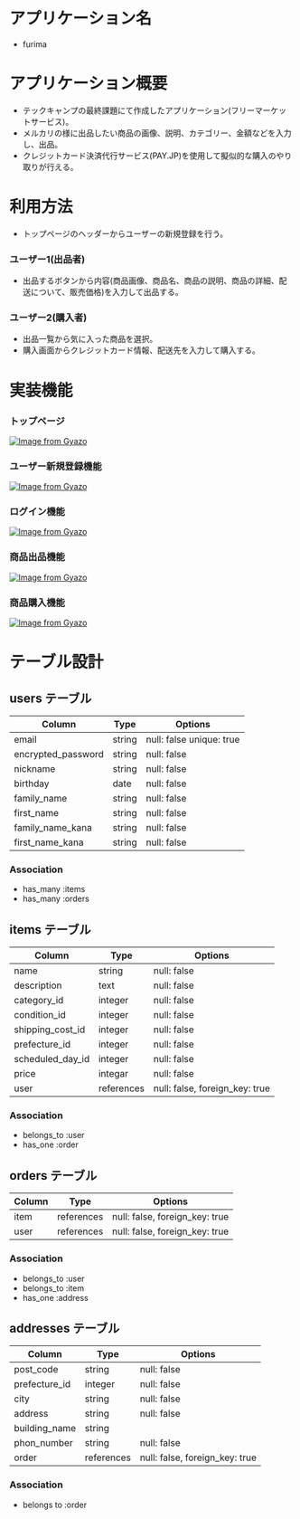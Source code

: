 # アプリケーション名
- furima

# アプリケーション概要
- テックキャンプの最終課題にて作成したアプリケーション(フリーマーケットサービス)。
- メルカリの様に出品したい商品の画像、説明、カテゴリー、金額などを入力し、出品。
- クレジットカード決済代行サービス(PAY.JP)を使用して擬似的な購入のやり取りが行える。

# 利用方法
- トップページのヘッダーからユーザーの新規登録を行う。
### ユーザー1(出品者)
- 出品するボタンから内容(商品画像、商品名、商品の説明、商品の詳細、配送について、販売価格)を入力して出品する。
### ユーザー2(購入者)
- 出品一覧から気に入った商品を選択。
- 購入画面からクレジットカード情報、配送先を入力して購入する。


# 実装機能
### トップページ

[![Image from Gyazo](https://i.gyazo.com/8a67cf143765064753abeba59adfc0ec.gif)](https://gyazo.com/8a67cf143765064753abeba59adfc0ec)

### ユーザー新規登録機能
[![Image from Gyazo](https://i.gyazo.com/50a4586ed06ddc74d30f6c9d28570d2b.gif)](https://gyazo.com/50a4586ed06ddc74d30f6c9d28570d2b)

### ログイン機能
[![Image from Gyazo](https://i.gyazo.com/795c1846c1b5487a86d2e33bc576ebaa.gif)](https://gyazo.com/795c1846c1b5487a86d2e33bc576ebaa)

### 商品出品機能
[![Image from Gyazo](https://i.gyazo.com/d20f93afcdb953a635c2740c0fbc7d83.gif)](https://gyazo.com/d20f93afcdb953a635c2740c0fbc7d83)

### 商品購入機能
[![Image from Gyazo](https://i.gyazo.com/0d27998d9d66b8e74a60af255ce2d314.gif)](https://gyazo.com/0d27998d9d66b8e74a60af255ce2d314)

# テーブル設計
## users テーブル
| Column               | Type   | Options                      |
| ------------------   | ------ | ---------------------------- |
| email                | string | null: false   unique: true   |
| encrypted_password   | string | null: false                  |
| nickname             | string | null: false                  |
| birthday             | date   | null: false                  |
| family_name          | string | null: false                  |
| first_name           | string | null: false                  |
| family_name_kana     | string | null: false                  |
| first_name_kana      | string | null: false                  |



### Association
- has_many :items
- has_many :orders


## items テーブル
| Column           | Type    | Options                        |
| -----------------| ------- | ------------------------------ |
| name             | string  | null: false                    |
| description      | text    | null: false                    |
| category_id      | integer | null: false                    |
| condition_id     | integer | null: false                    |
| shipping_cost_id | integer | null: false                    |
| prefecture_id    | integer | null: false                    |
| scheduled_day_id | integer | null: false                    |
| price            | integar | null: false                    |
| user            | references | null: false, foreign_key: true |

### Association
- belongs_to :user
- has_one :order


## orders テーブル

| Column    | Type       | Options                        |
| ----------| ---------- | ------------------------------ |
| item      | references | null: false, foreign_key: true |
| user      | references | null: false, foreign_key: true |

### Association
- belongs_to :user
- belongs_to :item
- has_one  :address

## addresses テーブル
| Column        | Type      | Options                        |
| --------------| --------  | ------------------------------ |
| post_code     | string    | null: false                    |
| prefecture_id | integer   | null: false                    |
| city          | string    | null: false                    |
| address       | string    | null: false                    |
| building_name | string    |                     |
| phon_number   | string    | null: false                    |
| order         | references| null: false, foreign_key: true |

### Association
- belongs to :order